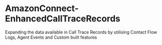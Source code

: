 # AmazonConnect-EnhancedCallTraceRecords
Expanding the data available in Call Trace Records by utilising Contact Flow Logs, Agent Events and Custom built features
